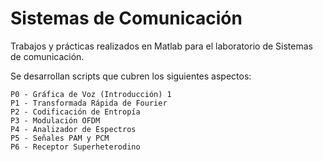 # Sistemas de Comunicación

Trabajos y prácticas realizados en Matlab para el laboratorio de Sistemas de comunicación.  
  
Se desarrollan scripts que cubren los siguientes aspectos:  
  
    P0 - Gráfica de Voz (Introducción) 1  
    P1 - Transformada Rápida de Fourier  
    P2 - Codificación de Entropía  
    P3 - Modulación OFDM  
    P4 - Analizador de Espectros  
    P5 - Señales PAM y PCM  
    P6 - Receptor Superheterodino  

